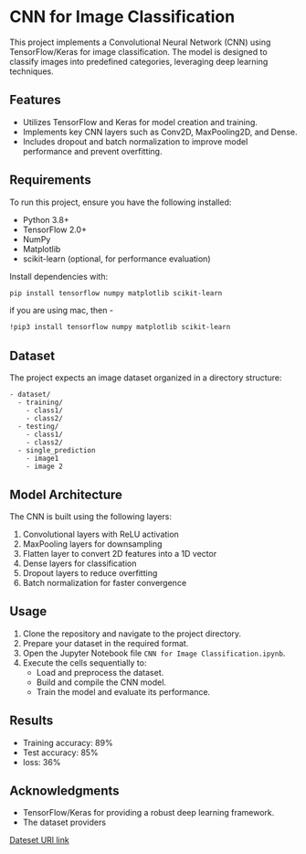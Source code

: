 # CNN for Image Classification

This project implements a Convolutional Neural Network (CNN) using TensorFlow/Keras for image classification. The model is designed to classify images into predefined categories, leveraging deep learning techniques.

## Features
- Utilizes TensorFlow and Keras for model creation and training.
- Implements key CNN layers such as Conv2D, MaxPooling2D, and Dense.
- Includes dropout and batch normalization to improve model performance and prevent overfitting.

## Requirements
To run this project, ensure you have the following installed:
- Python 3.8+
- TensorFlow 2.0+
- NumPy
- Matplotlib
- scikit-learn (optional, for performance evaluation)

Install dependencies with:
```bash
pip install tensorflow numpy matplotlib scikit-learn
```
if you are using mac, then -
```bash
!pip3 install tensorflow numpy matplotlib scikit-learn
```

## Dataset
The project expects an image dataset organized in a directory structure:
```
- dataset/
  - training/
    - class1/
    - class2/
  - testing/
    - class1/
    - class2/
  - single_prediction
    - image1
    - image 2

```


## Model Architecture
The CNN is built using the following layers:
1. Convolutional layers with ReLU activation
2. MaxPooling layers for downsampling
3. Flatten layer to convert 2D features into a 1D vector
4. Dense layers for classification
5. Dropout layers to reduce overfitting
6. Batch normalization for faster convergence

## Usage
1. Clone the repository and navigate to the project directory.
2. Prepare your dataset in the required format.
3. Open the Jupyter Notebook file `CNN for Image Classification.ipynb`.
4. Execute the cells sequentially to:
   - Load and preprocess the dataset.
   - Build and compile the CNN model.
   - Train the model and evaluate its performance.

## Results
- Training accuracy: 89%
- Test accuracy: 85%
- loss: 36%



## Acknowledgments
- TensorFlow/Keras for providing a robust deep learning framework.
- The dataset providers 

[Dateset URl link](https://drive.google.com/drive/folders/1weohtLncBZtJu3K7Nxg_lhG1Di31HwBx?usp=sharing)
